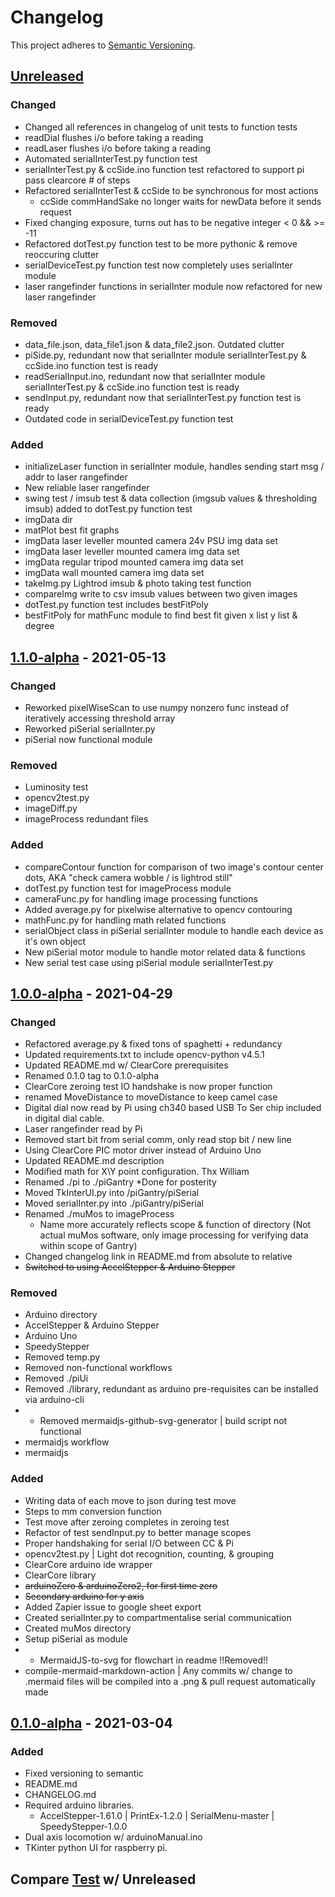 # Changelog

This project adheres to [Semantic Versioning](https://semver.org/spec/v2.0.0.html).

## [Unreleased]
### Changed
- Changed all references in changelog of unit tests to function tests
- readDial flushes i/o before taking a reading
- readLaser flushes i/o before taking a reading
- Automated serialInterTest.py function test
- serialInterTest.py & ccSide.ino function test refactored to support pi pass clearcore # of steps
- Refactored serialInterTest & ccSide to be synchronous for most actions
    - ccSide commHandSake no longer waits for newData before it sends request
- Fixed changing exposure, turns out has to be negative integer < 0 && >= -11
- Refactored dotTest.py function test to be more pythonic & remove reoccuring clutter
- serialDeviceTest.py function test now completely uses serialInter module
- laser rangefinder functions in serialInter module now refactored for new laser rangefinder

### Removed
- data_file.json, data_file1.json & data_file2.json. Outdated clutter
- piSide.py, redundant now that serialInter module serialInterTest.py & ccSide.ino function test is ready
- readSerialInput.ino, redundant now that serialInter module serialInterTest.py & ccSide.ino function test is ready
- sendInput.py, redundant now that serialInterTest.py function test is ready
- Outdated code in serialDeviceTest.py function test

### Added
- initializeLaser function in serialInter module, handles sending start msg / addr to laser rangefinder
- New reliable laser rangefinder
- swing test / imsub test & data collection (imgsub values & thresholding imsub) added to dotTest.py function test
- imgData dir
- matPlot best fit graphs
- imgData laser leveller mounted camera 24v PSU img data set
- imgData laser leveller mounted camera img data set
- imgData regular tripod mounted camera img data set
- imgData wall mounted camera img data set
- takeImg.py Lightrod imsub & photo taking test function
- compareImg write to csv imsub values between two given images
- dotTest.py function test includes bestFitPoly 
- bestFitPoly for mathFunc module to find best fit given x list y list & degree


## [1.1.0-alpha] - 2021-05-13
### Changed
- Reworked pixelWiseScan to use numpy nonzero func instead of iteratively accessing threshold array
- Reworked piSerial serialInter.py
- piSerial now functional module
### Removed
- Luminosity test
- opencv2test.py
- imageDiff.py
- imageProcess redundant files 
### Added
- compareContour function for comparison of two image's contour center dots, AKA "check camera wobble / is lightrod still" 
- dotTest.py function test for imageProcess module
- cameraFunc.py for handling image processing functions
- Added average.py for pixelwise alternative to opencv contouring
- mathFunc.py for handling math related functions
- serialObject class in piSerial serialInter module to handle each device as it's own object
- New piSerial motor module to handle motor related data & functions
- New serial test case using piSerial module serialInterTest.py
## [1.0.0-alpha] - 2021-04-29
### Changed
- Refactored average.py & fixed tons of spaghetti + redundancy
- Updated requirements.txt to include opencv-python v4.5.1
- Updated README.md w/ ClearCore prerequisites 
- Renamed 0.1.0 tag to 0.1.0-alpha
- ClearCore zeroing test IO handshake is now proper function
- renamed MoveDistance to moveDistance to keep camel case 
- Digital dial now read by Pi using ch340 based USB To Ser chip included in digital dial cable.
- Laser rangefinder read by Pi
- Removed start bit from serial comm, only read stop bit / new line
- Using ClearCore PIC motor driver instead of Arduino Uno
- Updated README.md description
- Modified math for X\Y point configuration. Thx William
- Renamed ./pi to ./piGantry *Done for posterity 
- Moved TkInterUI.py into /piGantry/piSerial
- Moved serialInter.py into ./piGantry/piSerial
- Renamed ./muMos to imageProcess
  - Name more accurately reflects scope & function of directory 
    (Not actual muMos software, only image processing for verifying data within scope of Gantry)
- Changed changelog link in README.md from absolute to relative
- ~~Switched to using AccelStepper & Arduino Stepper~~
### Removed
- Arduino directory
- AccelStepper & Arduino Stepper
- Arduino Uno
- SpeedyStepper
- Removed temp.py 
- Removed non-functional workflows
- Removed ./piUi
- Removed ./library, redundant as arduino pre-requisites can be installed via arduino-cli 
- * Removed mermaidjs-github-svg-generator | build script not functional
- mermaidjs workflow
- mermaidjs
### Added
- Writing data of each move to json during test move
- Steps to mm conversion function
- Test move after zeroing completes in zeroing test
- Refactor of test sendInput.py to better manage scopes  
- Proper handshaking for serial I/O between CC & Pi
- opencv2test.py | Light dot recognition, counting, & grouping
- ClearCore arduino ide wrapper
- ClearCore library
- ~~arduinoZero & arduinoZero2, for first time zero~~
- ~~Secondary arduino for y axis~~
- Added Zapier issue to google sheet export
- Created serialInter.py to compartmentalise serial communication
- Created muMos directory
- Setup piSerial as module
- * MermaidJS-to-svg for flowchart in readme !!Removed!!
- compile-mermaid-markdown-action | Any commits w/ change to .mermaid files will be compiled into a .png & pull request automatically made
## [0.1.0-alpha] - 2021-03-04
### Added
- Fixed versioning to semantic
- README.md
- CHANGELOG.md
- Required arduino libraries.
    - AccelStepper-1.61.0 | PrintEx-1.2.0 | SerialMenu-master | SpeedyStepper-1.0.0
- Dual axis locomotion w/ arduinoManual.ino
- TKinter python UI for raspberry pi.

## Compare [Test] w/ Unreleased


[Unreleased]: https://github.com/CandidDisk/GantryBot/compare/main...v1.1.0-alpha
[Test]: https://github.com/CandidDisk/GantryBot/compare/main...test
[0.1.0-alpha]: https://github.com/CandidDisk/GantryBot/compare/0.1.0...main
[1.0.0-alpha]: https://github.com/CandidDisk/GantryBot/compare/1.0.0-alpha...main
[1.1.0-alpha]: https://github.com/CandidDisk/GantryBot/compare/1.1.0-alpha...main